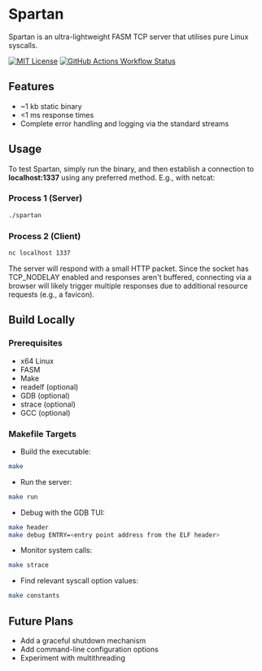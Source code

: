 # Spartan

Spartan is an ultra-lightweight FASM TCP server that utilises pure Linux syscalls.

[![MIT License](https://img.shields.io/badge/License-MIT-green.svg)](https://github.com/smercer10/spartan/blob/main/LICENSE)
[![GitHub Actions Workflow Status](https://img.shields.io/github/actions/workflow/status/smercer10/spartan/build.yml?label=CI)](https://github.com/smercer10/spartan/actions/workflows/build.yml)

## Features

- ~1 kb static binary
- <1 ms response times
- Complete error handling and logging via the standard streams

## Usage

To test Spartan, simply run the binary, and then establish a connection to **localhost:1337** using any preferred method. E.g., with netcat:

### Process 1 (Server)

```bash
./spartan
```

### Process 2 (Client)

```bash
nc localhost 1337
```

The server will respond with a small HTTP packet. Since the socket has TCP_NODELAY enabled and responses aren't buffered, connecting via a browser will likely trigger multiple responses due to additional resource requests (e.g., a favicon).

## Build Locally

### Prerequisites

- x64 Linux
- FASM
- Make
- readelf (optional)
- GDB (optional)
- strace (optional)
- GCC (optional)

### Makefile Targets

- Build the executable:

```bash
make
```

- Run the server:

```bash
make run
```

- Debug with the GDB TUI:

```bash
make header
make debug ENTRY=<entry point address from the ELF header>
```

- Monitor system calls:

```bash
make strace
```

- Find relevant syscall option values:

```bash
make constants
```

## Future Plans

- Add a graceful shutdown mechanism
- Add command-line configuration options
- Experiment with multithreading
